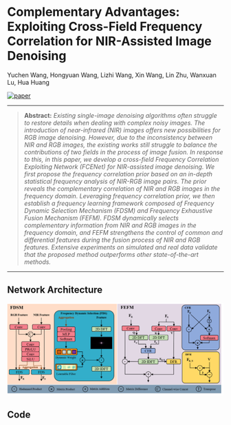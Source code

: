 
# Complementary Advantages: Exploiting Cross-Field Frequency Correlation for NIR-Assisted Image Denoising

Yuchen Wang, Hongyuan Wang, Lizhi Wang, Xin Wang, Lin Zhu, Wanxuan Lu, Hua Huang

[![paper](https://img.shields.io/badge/arXiv-Paper-<COLOR>.svg)](https://arxiv.org/abs/2412.16645)


<hr />

> **Abstract:** *Existing single-image denoising algorithms often struggle to restore details when dealing with complex noisy images. The introduction of near-infrared (NIR) images offers new possibilities for RGB image denoising. However, due to the inconsistency between NIR and RGB images, the existing works still struggle to balance the contributions of two fields in the process of image fusion. In response to this, in this paper, we develop a cross-field Frequency Correlation Exploiting Network (FCENet) for NIR-assisted image denoising. We first propose the frequency correlation prior based on an in-depth statistical frequency analysis of NIR-RGB image pairs. The prior reveals the complementary correlation of NIR and RGB images in the frequency domain. Leveraging frequency correlation prior, we then establish a frequency learning framework composed of Frequency Dynamic Selection Mechanism (FDSM) and Frequency Exhaustive Fusion Mechanism (FEFM). FDSM dynamically selects complementary information from NIR and RGB images in the frequency domain, and FEFM strengthens the control of common and differential features during the fusion process of NIR and RGB features. Extensive experiments on simulated and real data validate that the proposed method outperforms other state-of-the-art methods.* 
<hr />

## Network Architecture

<img src = "https://github.com/yuchenwang815/FCENet/blob/main/fig/arch.png"> 

## Code

